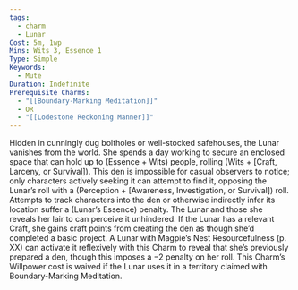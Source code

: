 ```yaml
---
tags:
  - charm
  - Lunar
Cost: 5m, 1wp
Mins: Wits 3, Essence 1
Type: Simple
Keywords:
  - Mute
Duration: Indefinite
Prerequisite Charms:
  - "[[Boundary-Marking Meditation]]"
  - OR
  - "[[Lodestone Reckoning Manner]]"
---
```

Hidden in cunningly dug boltholes or well-stocked safehouses, the Lunar vanishes from the world. She spends a day working to secure an enclosed space that can hold up to (Essence + Wits) people, rolling (Wits + [Craft, Larceny, or Survival]). This den is impossible for casual observers to notice; only characters actively seeking it can attempt to find it, opposing the Lunar’s roll with a (Perception + [Awareness, Investigation, or Survival]) roll. Attempts to track characters into the den or otherwise indirectly infer its location suffer a (Lunar’s Essence) penalty. The Lunar and those she reveals her lair to can perceive it unhindered. If the Lunar has a relevant Craft, she gains craft points from creating the den as though she’d completed a basic project. A Lunar with Magpie’s Nest Resourcefulness (p. XX) can activate it reflexively with this Charm to reveal that she’s previously prepared a den, though this imposes a −2 penalty on her roll. This Charm’s Willpower cost is waived if the Lunar uses it in a territory claimed with Boundary-Marking Meditation.